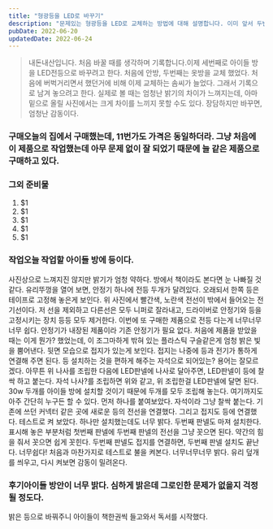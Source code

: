 ```yaml
---
title: "형광등을 LED로 바꾸기"
description: "문제있는 형광등을 LED로 교체하는 방법에 대해 설명합니다. 이미 앞서 두번의 경험이 있으며 그 경험을 바탕으로 상세히 설명되어있습니다."
pubDate: 2022-06-20
updatedDate: 2022-06-24
---
```


> 내돈내산입니다. 처음 바꿀 때를 생각하며 기록합니다.이제 세번째로 아이들 방을 LED전등으로 바꾸려고 한다. 처음에 안방, 두번째는 옷방을 교체 했었다. 처음에 버벅거리면서 했던거에 비해 이제 교체하는 솜씨가 늘었다. 그래서 기록으로 남겨 놓으려고 한다.
실제로 볼 때는 엄청난 밝기의 차이가 느껴지는데, 아마 밑으로 올릴 사진에서는 크게 차이를 느끼지 못할 수도 있다. 장담하지만 바꾸면, 엄청난 감동이다.

### 구매오늘의 집에서 구매했는데, 11번가도 가격은 동일하더라. 그냥 처음에 이 제품으로 작업했는데 아무 문제 없이 잘 되었기 때문에 늘 같은 제품으로 구매하고 있다.

### 그외 준비물

1. $1
2. $1
3. $1
4. $1
5. $1

### 작업오늘 작업할 아이들 방에 등이다.

사진상으로 느껴지진 않지만 밝기가 엄청 약하다. 방에서 책이라도 본다면 눈 나빠질 것 같다.
유리뚜껑을 열어 보면, 안정기 하나에 전등 두개가 달려있다. 오래되서 한쪽 등은 테이프로 고정해 놓은게 보인다. 위 사진에서 빨간색, 노란색 전선이 밖에서 들어오는 전기선이다. 저 선을 제외하고 다른선은 모두 니퍼로 잘라내고, 드라이버로 안정기와 등을 고정시키는 장치 등등 모두 제거한다.
이번에 또 구매한 제품으로 전등 다는게 너무너무너무 쉽다. 안정기가 내장된 제품이라 기존 안정기가 필요 없다.
처음에 제품을 받았을 때는 이게 뭔가? 했었는데, 이 조그마하게 밖혀 있는 플라스틱 구슬같은게 엄청 밝은 빛을 뿜어낸다.
뒷면 모습으로 접지가 있는게 보인다. 접지는 나중에 등과 전기가 통하게 연결해 주면 된다.
등 설치하는 것을 편하게 해주는 자석으로 되어있는? 용어는 잘모르겠다. 아무튼 위 나사를 조립한 다음에 LED판넬에 나사로 달아주면, LED판넬이 등에 찰싹 하고 붙는다.
자석 나사?를 조립하면 위와 같고, 위 조립한걸 LED판넬에 달면 된다.
30w 두개를 아이들 방에 설치할 것이기 때문에 두개를 모두 조립해 놓는다. 여기까지도 아주 간단히 누구든 할 수 있다.
먼저 하나를 붙여보았다. 자석이라 그냥 찰싹 붙는다. 기존에 쓰던 커넥터 같은 곳에 새로운 등의 전선을 연결했다. 그리고 접지도 등에 연결했다.
테스트로 켜 보았다. 하나만 설치했는데도 너무 밝다.
두번째 판넬도 마져 설치한다. 표시해 놓은 부분처럼 첫번째 판넬에 두번째 판넬의 전선을 그냥 꼿으면 된다. 약간의 힘을 줘서 꼿으면 쉽게 꼿힌다.
두번째 판넬도 접지를 연결하면, 두번째 판넬 설치도 끝난다. 너무쉽다!
처음과 마찬가지로 테스트로 불을 켜본다. 너무너무너무 밝다.
유리 덮개를 씌우고, 다시 켜보면 감동이 밀려온다.

### 후기아이들 방안이 너무 밝다. 심하게 밝은데 그로인한 문제가 없을지 걱정될 정도다.

밝은 등으로 바꿔주니 아이들이 책한권씩 들고와서 독서를 시작했다.